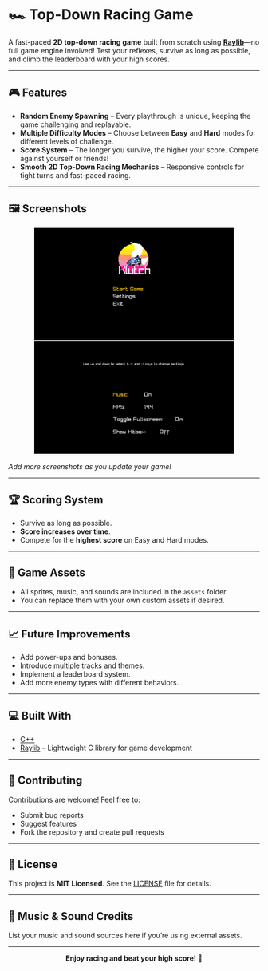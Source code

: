 # 🏎️ Top-Down Racing Game

A fast-paced **2D top-down racing game** built from scratch using **[Raylib](https://www.raylib.com/)**—no full game engine involved! Test your reflexes, survive as long as possible, and climb the leaderboard with your high scores.  

---

## 🎮 Features

- **Random Enemy Spawning** – Every playthrough is unique, keeping the game challenging and replayable.  
- **Multiple Difficulty Modes** – Choose between **Easy** and **Hard** modes for different levels of challenge.  
- **Score System** – The longer you survive, the higher your score. Compete against yourself or friends!  
- **Smooth 2D Top-Down Racing Mechanics** – Responsive controls for tight turns and fast-paced racing.  

---

## 🖼️ Screenshots

<div align="center">
  <img src="screenshots/screenshot1.png" alt="Gameplay Screenshot 1" width="400"/>
  <img src="screenshots/screenshot2.png" alt="Gameplay Screenshot 2" width="400"/>
</div>

_Add more screenshots as you update your game!_  

---

## 🏆 Scoring System

- Survive as long as possible.  
- **Score increases over time**.  
- Compete for the **highest score** on Easy and Hard modes.  

---

## 🎨 Game Assets

- All sprites, music, and sounds are included in the `assets` folder.  
- You can replace them with your own custom assets if desired.  

---

## 📈 Future Improvements

- Add power-ups and bonuses.  
- Introduce multiple tracks and themes.  
- Implement a leaderboard system.  
- Add more enemy types with different behaviors.  

---

## 💻 Built With

- [C++](https://isocpp.org/)  
- [Raylib](https://www.raylib.com/) – Lightweight C library for game development  

---

## 🤝 Contributing

Contributions are welcome! Feel free to:  

- Submit bug reports  
- Suggest features  
- Fork the repository and create pull requests  

---

## 📄 License

This project is **MIT Licensed**. See the [LICENSE](LICENSE) file for details.  

---

## 🎵 Music & Sound Credits

List your music and sound sources here if you’re using external assets.  

---

<div align="center">
  <strong>Enjoy racing and beat your high score! 🏁</strong>
</div>
